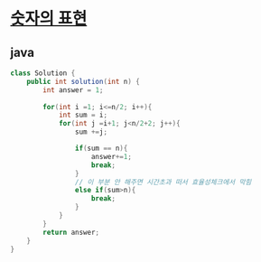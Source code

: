 # [숫자의 표현](https://programmers.co.kr/learn/courses/30/lessons/12924)


## java
``` java
class Solution {
    public int solution(int n) {
        int answer = 1;
        
        for(int i =1; i<=n/2; i++){
            int sum = i;
            for(int j =i+1; j<n/2+2; j++){
                sum +=j;

                if(sum == n){
                    answer+=1;
                    break;
                }
                // 이 부분 안 해주면 시간초과 떠서 효율성체크에서 막힘
                else if(sum>n){
                    break;
                }
            }
        }
        return answer;
    }
}
```